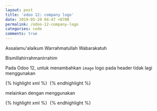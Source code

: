 ```yaml
---
layout: post
title: 'odoo 12: company logo'
date: 2019-05-20 04:47 +0700
permalink: /odoo-12-company-logo
categories: code
comments: true
---
```

Assalamu'alaikum Warrahmatullah Wabarakatuh

Bismillahirrahmanirrahim

Pada Odoo 12, untuk menambahkan `image` logo pada header tidak lagi menggunakan

{% highlight xml %}
<img t-if="company.logo" t-att-src="'data:image/png;base64,%s' %company.logo"/>
{% endhighlight %}

melainkan dengan menggunakan

{% highlight xml %}
<img t-if="company.logo" t-att-src="image_date_uri(company.logo)"/>
{% endhighlight %}